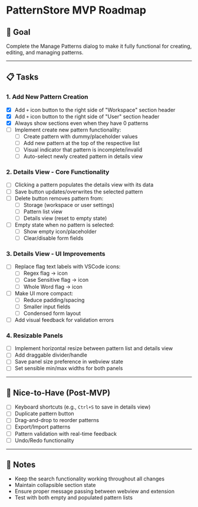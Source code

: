 # PatternStore MVP Roadmap

## 🎯 Goal
Complete the Manage Patterns dialog to make it fully functional for creating, editing, and managing patterns.

---

## 📋 Tasks

### 1. Add New Pattern Creation
- [x] Add `+` icon button to the right side of "Workspace" section header
- [x] Add `+` icon button to the right side of "User" section header
- [x] Always show sections even when they have 0 patterns
- [ ] Implement create new pattern functionality:
  - [ ] Create pattern with dummy/placeholder values
  - [ ] Add new pattern at the top of the respective list
  - [ ] Visual indicator that pattern is incomplete/invalid
  - [ ] Auto-select newly created pattern in details view

### 2. Details View - Core Functionality
- [ ] Clicking a pattern populates the details view with its data
- [ ] Save button updates/overwrites the selected pattern
- [ ] Delete button removes pattern from:
  - [ ] Storage (workspace or user settings)
  - [ ] Pattern list view
  - [ ] Details view (reset to empty state)
- [ ] Empty state when no pattern is selected:
  - [ ] Show empty icon/placeholder
  - [ ] Clear/disable form fields

### 3. Details View - UI Improvements
- [ ] Replace flag text labels with VSCode icons:
  - [ ] Regex flag → icon
  - [ ] Case Sensitive flag → icon
  - [ ] Whole Word flag → icon
- [ ] Make UI more compact:
  - [ ] Reduce padding/spacing
  - [ ] Smaller input fields
  - [ ] Condensed form layout
- [ ] Add visual feedback for validation errors

### 4. Resizable Panels
- [ ] Implement horizontal resize between pattern list and details view
- [ ] Add draggable divider/handle
- [ ] Save panel size preference in webview state
- [ ] Set sensible min/max widths for both panels

---

## 🚀 Nice-to-Have (Post-MVP)
- [ ] Keyboard shortcuts (e.g., `Ctrl+S` to save in details view)
- [ ] Duplicate pattern button
- [ ] Drag-and-drop to reorder patterns
- [ ] Export/Import patterns
- [ ] Pattern validation with real-time feedback
- [ ] Undo/Redo functionality

---

## 📝 Notes
- Keep the search functionality working throughout all changes
- Maintain collapsible section state
- Ensure proper message passing between webview and extension
- Test with both empty and populated pattern lists

